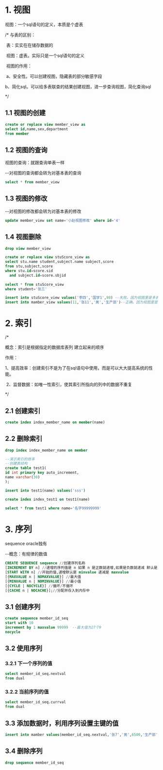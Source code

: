 # 1. 视图

视图：一个sql语句的定义，本质是个虚表

/*  与表的区别：

​    表：实实在在储存数据的

​	视图：虚表。实际只是一个sql语句的定义

​			视图的作用：

​			a、安全性。可以创建视图，隐藏表的部分敏感字段

​			b、简化sql。可以给多表联查的结果创建视图，进一步查询视图，简化查询sql

*/

## 1.1 视图的创建

```sql
create or replace view member_view as 
select id,name,sex,department
from member
```

## 1.2 视图的查询

视图的查询：就跟查询单表一样

--对视图的查询都会转为对基本表的查询

```sql
select * from member_view
```

## 1.3 视图的修改

--对视图的修改都会转为对基本表的修改

```sql
update member_view set name='小赵视图修改' where id='4'
```

## 1.4 视图删除

```sql
drop view member_view
```



```sql
create or replace view stuScore_view as
select stu.name student,subject.name subject,score
from stu,subject,score
where stu.id=score.sid
  and subject.id=score.sbjid
  
select * from stuScore_view
where student='张三'

insert into stuScore_view values('李四','国学1',98) --失败。因为视图里是多表
insert into mamber_view values(11,'张11','男','生产部')--正确。因为视图里是单表
```

# 2. 索引

/*

   概念：索引是根据指定的数据库表列  建立起来的顺序

作用：

​		1、提高效率：创建索引不是为了在sql语句中使用，而是可以大大提高系统的性能。

​		2、监督数据：如唯一性索引，使其索引所指向的列中的数据不重复

*/

## 2.1 创建索引

```sql
create index index_member_name on member(name)
```

## 2.2 删除索引

```sql
drop index index_member_name on member
```



```sql
--演示索引的效率
--创建表结构
create table test1(
id int primary key auto_increment,
name varchar(30)
);

insert into test1(name) values('sss')

create index index_test1 on test1(name)

select * from test1 where name='名字99999999'
```

# 3. 序列

sequence   oracle独有

--概念：有规律的数值

```sql
CREATE SEQUENCE sequence //创建序列名称
[INCREMENT BY n] //递增的序列值是 n 如果 n 是正数就递增,如果是负数就递减 默认是 1
[START WITH n] //开始的值,递增默认是 minvalue 递减是 maxvalue
[{MAXVALUE n | NOMAXVALUE}] //最大值  
[{MINVALUE n | NOMINVALUE}] //最小值
[{CYCLE | NOCYCLE}] //循环/不循环
[{CACHE n | NOCACHE}];//分配并存入到内存中
```

## 3.1 创建序列

```sql
create sequence member_id_seq
start with 10
increment by 1 maxvalue 99999  --最大值为27个9
nocycle
```

## 3.2 使用序列

### 3.2.1 下一个序列的值

```sql
select member_id_seq.nextval 
from dual
```

### 3.2.2 当前序列的值

```sql
select member_id_seq.currval
from dual
```

## 3.3 添加数据时，利用序列设置主键的值

```sql
insert into mamber values(member_id_seq.nextval,'张7','男',6500,'生产部')
```

## 3.4 删除序列

```sql
drop sequence member_id_seq
```

